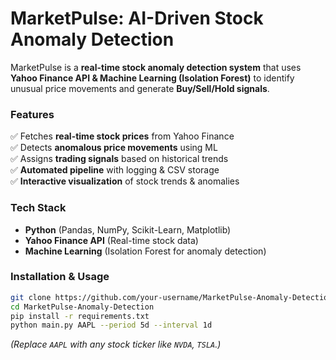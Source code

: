 # MarketPulse: AI-Driven Stock Anomaly Detection
MarketPulse is a **real-time stock anomaly detection system** that uses **Yahoo Finance API & Machine Learning (Isolation Forest)** to identify unusual price movements and generate **Buy/Sell/Hold signals**.  

### **Features**  
✅ Fetches **real-time stock prices** from Yahoo Finance  
✅ Detects **anomalous price movements** using ML  
✅ Assigns **trading signals** based on historical trends  
✅ **Automated pipeline** with logging & CSV storage  
✅ **Interactive visualization** of stock trends & anomalies  

### **Tech Stack**  
- **Python** (Pandas, NumPy, Scikit-Learn, Matplotlib)  
- **Yahoo Finance API** (Real-time stock data)  
- **Machine Learning** (Isolation Forest for anomaly detection)  

### **Installation & Usage**  
```bash
git clone https://github.com/your-username/MarketPulse-Anomaly-Detection.git
cd MarketPulse-Anomaly-Detection
pip install -r requirements.txt
python main.py AAPL --period 5d --interval 1d
```
*(Replace `AAPL` with any stock ticker like `NVDA`, `TSLA`.)*  
